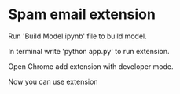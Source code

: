 # Spam email extension
 Run 'Build Model.ipynb' file to build model.

 In terminal write 'python app.py' to run extension.

 Open Chrome add extension with developer mode.

 Now you can use extension
